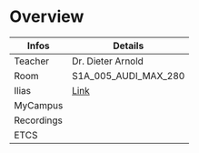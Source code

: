 # Overview

| Infos      | Details                                                                                          |
|------------|--------------------------------------------------------------------------------------------------|
| Teacher    | Dr. Dieter Arnold                                                                                |
| Room       | S1A_005_AUDI_MAX_280                                                                 |
| Ilias      | [Link](https://elearning.hslu.ch/ilias/login.php?target=crs_6791053&client_id=hslu)                                                                                                 |
| MyCampus   |                                                                                                  |
| Recordings |                                                                                                  |
| ETCS       |                                                                                                  |